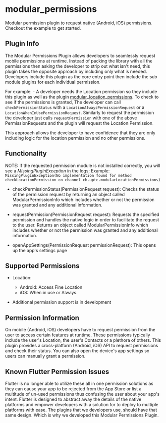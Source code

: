 # modular_permissions

Modular permission plugin to request native (Android, iOS) permissions. Checkout the example to get started.

## Plugin Info

The Modular Permissions Plugin allows developers to seamlessly request mobile permissions at runtime.
Instead of packing the library with all the permissions then asking the developer to strip out what 
isn't need, this plugin takes the opposite approach by including only what is needed. Developers
include this plugin as the core entry point then include the sub module plugins for each individual
permission. 

For example:
    - A developer needs the Location permission so they include this plugin as well as
    the plugin [modular_location_permissions](https://pub.dev/packages/modular_location_permission). To check to see if the permissions is granted, The
    developer can call `checkPermissionStatus` with a `LocationAlwaysPermissionRequest` or a 
    `LocationWhenInUsePermissionRequest`. Similarly to request the permission the developer just calls
    `requestPermission` with one of the above PermissionRequests and the plugin will request the Location
    Permission. 

This approach allows the developer to have confidence that they are only including logic for the
location permission and no other permissions. 

## Functionality
NOTE: If the requested permission module is not installed correctly, you will see a *MissingPluginException* in the logs:
Example: `MissingPluginException(No implementation found for method checkLocationPermission on channel ch.upte.modularLocationPermissions)`

- checkPermissionStatus(PermissionRequest request): 
Checks the status of the permission request by returning an object called ModularPermissionInfo which
includes whether or not the permission was granted and any additional information.

- requestPermission(PermissionRequest request): 
Requests the specified permission and handles the native logic in order to facilitate the request to
the user. Returns an object called ModularPermissionInfo which includes whether or not the permission
was granted and any additional information.

- openAppSettings(PermissionRequest permissionRequest): 
This opens up the app's settings page

## Supported Permissions
- Location:
    - Android: Access Fine Location
    - iOS: When in use or Always
    
- Additional permission support is in development

## Permission Information

On mobile (Android, iOS) developers have to request permission from the user to access certain 
features at runtime. These permissions typically include the user's Location, the user's Contacts or 
a plethora of others. This plugin provides a cross-platform (Android, iOS) API to request permissions 
and check their status. You can also open the device's app settings so users can manually grant
a permission.

## Known Flutter Permission Issues

Flutter is no longer able to utilize these all in one permission solutions as they can cause your
app to be rejected from the App Store or list a multitude of un-used permissions thus confusing the
user about your app's intent. Flutter is designed to abstract away the details of the native platforms 
and empower developers with a solution for to deploy to multiple platforms with ease. The plugins 
that we developers use, should have that same design. Which is why we developed this Modular Permissions Plugin.
